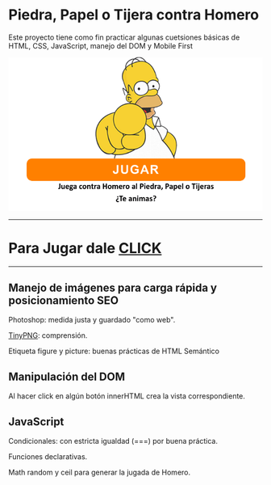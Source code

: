 # Piedra, Papel o Tijera contra Homero

Este proyecto tiene como fin practicar algunas cuetsiones básicas de HTML, CSS, JavaScript, manejo del DOM y Mobile First

![Homero Piedra Papel o Tijeras](/homer.png)


**************************************************************************************************************************
# Para Jugar dale [CLICK](https://guadamongebarale.github.io/piedraPapelTijera/)

**************************************************************************************************************************

## Manejo de imágenes para carga rápida y posicionamiento SEO

Photoshop: medida justa y guardado "como web".

[TinyPNG](https://tinypng.com/): comprensión.

Etiqueta figure y picture: buenas prácticas de HTML Semántico


## Manipulación del DOM

Al hacer click en algún botón innerHTML crea la vista correspondiente.

## JavaScript

Condicionales: con estricta igualdad (===) por buena práctica.

Funciones declarativas.

Math random y ceil para generar la jugada de Homero. 



